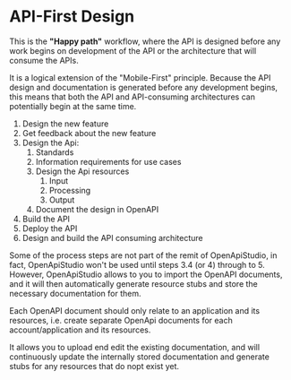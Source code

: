 API-First Design
================

This is the **"Happy path"** workflow, where the API is designed before any work
begins on development of the API or the architecture that will consume the APIs.

It is a logical extension of the "Mobile-First" principle. Because the API
design and documentation is generated before any development begins, this means
that both the API and API-consuming architectures can potentially begin at the
same time.

1. Design the new feature
2. Get feedback about the new feature
3. Design the Api:
    1. Standards
    2. Information requirements for use cases
    3. Design the Api resources
        1. Input
        2. Processing
        3. Output
    4. Document the design in OpenAPI
4. Build the API
5. Deploy the API
6. Design and build the API consuming architecture

Some of the process steps are not part of the remit of OpenApiStudio, in fact,
OpenApiStudio won't be used until steps 3.4 (or 4) through to 5. However, OpenApiStudio allows to you to import the
OpenAPI documents, and it will then
automatically generate resource stubs and store the necessary documentation
for them.

Each OpenAPI document should only relate to an application and its resources,
i.e. create separate OpenApi documents for each account/application and its
resources.

It allows you to upload end edit the existing documentation, and will
continuously update the internally stored documentation and generate stubs for
any resources that do nopt exist yet.
